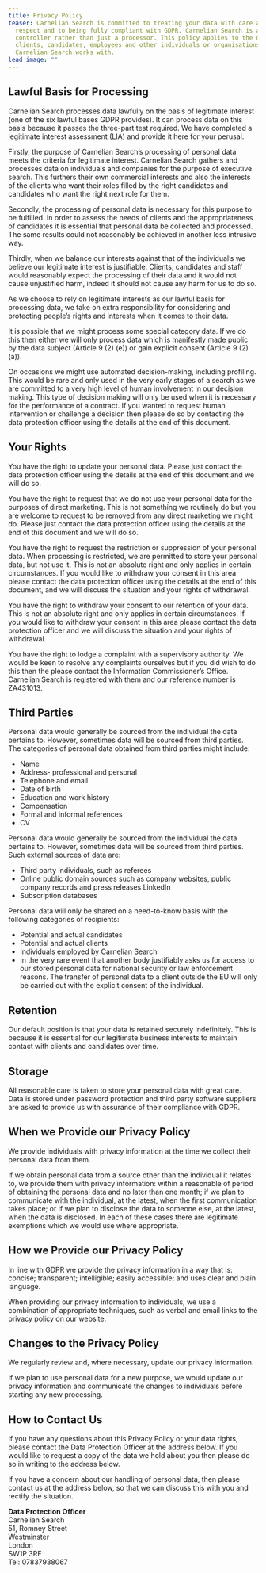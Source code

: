 ```yaml
---
title: Privacy Policy
teaser: Carnelian Search is committed to treating your data with care and
  respect and to being fully compliant with GDPR. Carnelian Search is a data
  controller rather than just a processor. This policy applies to the data of
  clients, candidates, employees and other individuals or organisations
  Carnelian Search works with.
lead_image: ""
---
```

## Lawful Basis for Processing

Carnelian Search processes data lawfully on the basis of legitimate interest (one of the six lawful bases GDPR provides). It can process data on this basis because it passes the three-part test required. We have completed a legitimate interest assessment (LIA) and provide it here for your perusal.

Firstly, the purpose of Carnelian Search’s processing of personal data meets the criteria for legitimate interest. Carnelian Search gathers and processes data on individuals and companies for the purpose of executive search. This furthers their own commercial interests and also the interests of the clients who want their roles filled by the right candidates and candidates who want the right next role for them.

Secondly, the processing of personal data is necessary for this purpose to be fulfilled. In order to assess the needs of clients and the appropriateness of candidates it is essential that personal data be collected and processed. The same results could not reasonably be achieved in another less intrusive way.

Thirdly, when we balance our interests against that of the individual’s we believe our legitimate interest is justifiable. Clients, candidates and staff would reasonably expect the processing of their data and it would not cause unjustified harm, indeed it should not cause any harm for us to do so.

As we choose to rely on legitimate interests as our lawful basis for processing data, we take on extra responsibility for considering and protecting people’s rights and interests when it comes to their data.

It is possible that we might process some special category data. If we do this then either we will only process data which is manifestly made public by the data subject (Article 9 (2) (e)) or gain explicit consent (Article 9 (2) (a)).

On occasions we might use automated decision-making, including profiling. This would be rare and only used in the very early stages of a search as we are committed to a very high level of human involvement in our decision making. This type of decision making will only be used when it is necessary for the performance of a contract. If you wanted to request human intervention or challenge a decision then please do so by contacting the data protection officer using the details at the end of this document.

## Your Rights

You have the right to update your personal data. Please just contact the data protection officer using the details at the end of this document and we will do so.

You have the right to request that we do not use your personal data for the purposes of direct marketing. This is not something we routinely do but you are welcome to request to be removed from any direct marketing we might do. Please just contact the data protection officer using the details at the end of this document and we will do so.

You have the right to request the restriction or suppression of your personal data. When processing is restricted, we are permitted to store your personal data, but not use it. This is not an absolute right and only applies in certain circumstances. If you would like to withdraw your consent in this area please contact the data protection officer using the details at the end of this document, and we will discuss the situation and your rights of withdrawal.

You have the right to withdraw your consent to our retention of your data. This is not an absolute right and only applies in certain circumstances. If you would like to withdraw your consent in this area please contact the data protection officer and we will discuss the situation and your rights of withdrawal.

You have the right to lodge a complaint with a supervisory authority. We would be keen to resolve any complaints ourselves but if you did wish to do this then the please contact the Information Commissioner’s Office. Carnelian Search is registered with them and our reference number is ZA431013.

## Third Parties

Personal data would generally be sourced from the individual the data pertains to. However, sometimes data will be sourced from third parties. The categories of personal data obtained from third parties might include:

- Name
- Address- professional and personal
- Telephone and email
- Date of birth
- Education and work history
- Compensation
- Formal and informal references
- CV

Personal data would generally be sourced from the individual the data pertains to. However, sometimes data will be sourced from third parties. Such external sources of data are:

* Third party individuals, such as referees
* Online public domain sources such as company websites, public company records and press releases
  LinkedIn
* Subscription databases

Personal data will only be shared on a need-to-know basis with the following categories of recipients:

* Potential and actual candidates
* Potential and actual clients
* Individuals employed by Carnelian Search
* In the very rare event that another body justifiably asks us for access to our stored personal data for national security or law enforcement reasons.
  The transfer of personal data to a client outside the EU will only be carried out with the explicit consent of the individual.

## Retention

Our default position is that your data is retained securely indefinitely. This is because it is essential for our legitimate business interests to maintain contact with clients and candidates over time.

## Storage

All reasonable care is taken to store your personal data with great care. Data is stored under password protection and third party software suppliers are asked to provide us with assurance of their compliance with GDPR.

## When we Provide our Privacy Policy

We provide individuals with privacy information at the time we collect their personal data from them.

If we obtain personal data from a source other than the individual it relates to, we provide them with privacy information: within a reasonable of period of obtaining the personal data and no later than one month; if we plan to communicate with the individual, at the latest, when the first communication takes place; or if we plan to disclose the data to someone else, at the latest, when the data is disclosed. In each of these cases there are legitimate exemptions which we would use where appropriate.

## How we Provide our Privacy Policy

In line with GDPR we provide the privacy information in a way that is: concise; transparent; intelligible; easily accessible; and uses clear and plain language.

When providing our privacy information to individuals, we use a combination of appropriate techniques, such as verbal and email links to the privacy policy on our website.

## Changes to the Privacy Policy

We regularly review and, where necessary, update our privacy information.

If we plan to use personal data for a new purpose, we would update our privacy information and communicate the changes to individuals before starting any new processing.

## How to Contact Us

If you have any questions about this Privacy Policy or your data rights, please contact the Data Protection Officer at the address below. If you would like to request a copy of the data we hold about you then please do so in writing to the address below.

If you have a concern about our handling of personal data, then please contact us at the address below, so that we can discuss this with you and rectify the situation.

**Data Protection Officer**  
Carnelian Search  
51, Romney Street  
Westminster  
London  
SW1P 3RF  
Tel: 07837938067